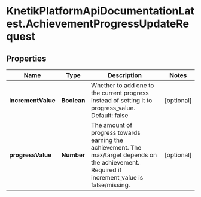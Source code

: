 # KnetikPlatformApiDocumentationLatest.AchievementProgressUpdateRequest

## Properties
Name | Type | Description | Notes
------------ | ------------- | ------------- | -------------
**incrementValue** | **Boolean** | Whether to add one to the current progress instead of setting it to progress_value. Default: false | [optional] 
**progressValue** | **Number** | The amount of progress towards earning the achievement. The max/target depends on the achievement. Required if increment_value is false/missing. | [optional] 



